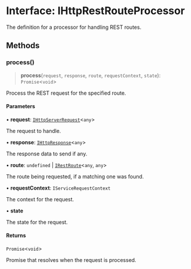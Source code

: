 # Interface: IHttpRestRouteProcessor

The definition for a processor for handling REST routes.

## Methods

### process()

> **process**(`request`, `response`, `route`, `requestContext`, `state`): `Promise`\<`void`\>

Process the REST request for the specified route.

#### Parameters

• **request**: [`IHttpServerRequest`](IHttpServerRequest.md)\<`any`\>

The request to handle.

• **response**: [`IHttpResponse`](IHttpResponse.md)\<`any`\>

The response data to send if any.

• **route**: `undefined` \| [`IRestRoute`](IRestRoute.md)\<`any`, `any`\>

The route being requested, if a matching one was found.

• **requestContext**: `IServiceRequestContext`

The context for the request.

• **state**

The state for the request.

#### Returns

`Promise`\<`void`\>

Promise that resolves when the request is processed.
